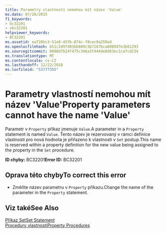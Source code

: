 ```yaml
---
title: Parametry vlastností nemohou mít název 'Value'
ms.date: 07/20/2015
f1_keywords:
- bc32201
- vbc32201
helpviewer_keywords:
- BC32201
ms.assetid: ea720bc3-51e8-45fb-874c-f8cec9a250ad
ms.openlocfilehash: b51c2d97d03bb809c3b7187bca8089d7e3b81293
ms.sourcegitcommit: 0888d7b24f475c346a3f444de8d83ec1ca7cd234
ms.translationtype: MT
ms.contentlocale: cs-CZ
ms.lasthandoff: 12/22/2018
ms.locfileid: "53777355"
---
```

# <a name="property-parameters-cannot-have-the-name-value"></a><span data-ttu-id="a07b7-102">Parametry vlastností nemohou mít název 'Value'</span><span class="sxs-lookup"><span data-stu-id="a07b7-102">Property parameters cannot have the name 'Value'</span></span>
<span data-ttu-id="a07b7-103">Parametr v `Property` příkaz jmenuje `Value`.</span><span class="sxs-lookup"><span data-stu-id="a07b7-103">A parameter in a `Property` statement is named `Value`.</span></span> <span data-ttu-id="a07b7-104">Tento název je rezervovaný v rámci definice vlastnosti pro nová hodnota je přiřazeno k vlastnosti v `Set` postup.</span><span class="sxs-lookup"><span data-stu-id="a07b7-104">This name is reserved within a property definition for the new value being assigned to the property in the `Set` procedure.</span></span>  
  
 <span data-ttu-id="a07b7-105">**ID chyby:** BC32201</span><span class="sxs-lookup"><span data-stu-id="a07b7-105">**Error ID:** BC32201</span></span>  
  
## <a name="to-correct-this-error"></a><span data-ttu-id="a07b7-106">Oprava této chyby</span><span class="sxs-lookup"><span data-stu-id="a07b7-106">To correct this error</span></span>  
  
-   <span data-ttu-id="a07b7-107">Změňte název parametru v `Property` příkazu.</span><span class="sxs-lookup"><span data-stu-id="a07b7-107">Change the name of the parameter in the `Property` statement.</span></span>  
  
## <a name="see-also"></a><span data-ttu-id="a07b7-108">Viz také</span><span class="sxs-lookup"><span data-stu-id="a07b7-108">See Also</span></span>  
 [<span data-ttu-id="a07b7-109">Příkaz Set</span><span class="sxs-lookup"><span data-stu-id="a07b7-109">Set Statement</span></span>](../../visual-basic/language-reference/statements/set-statement.md)  
 [<span data-ttu-id="a07b7-110">Procedury vlastnosti</span><span class="sxs-lookup"><span data-stu-id="a07b7-110">Property Procedures</span></span>](../../visual-basic/programming-guide/language-features/procedures/property-procedures.md)
